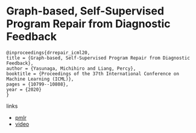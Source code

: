 # Graph-based, Self-Supervised Program Repair from Diagnostic Feedback

```
@inproceedings{drrepair_icml20,
title = {Graph-based, Self-Supervised Program Repair from Diagnostic Feedback},
author = {Yasunaga, Michihiro and Liang, Percy},
booktitle = {Proceedings of the 37th International Conference on Machine Learning (ICML)},
pages = {10799--10808},
year = {2020}
}
```

links
- [pmlr](http://proceedings.mlr.press/v119/yasunaga20a.html)
- [video](https://slideslive.com/38928452)
